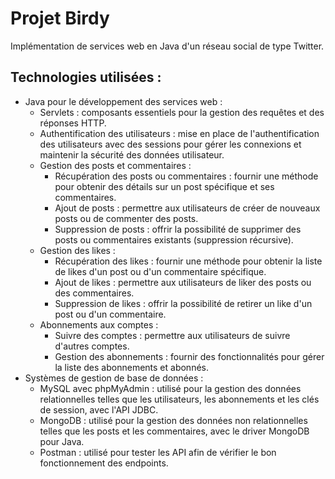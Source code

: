 # Projet Birdy
Implémentation de services web en Java d'un réseau social de type Twitter.

## Technologies utilisées :
- Java pour le développement des services web :
  - Servlets : composants essentiels pour la gestion des requêtes et des réponses HTTP.
  - Authentification des utilisateurs : mise en place de l'authentification des utilisateurs avec des sessions pour gérer les connexions et maintenir la sécurité des données utilisateur.
  - Gestion des posts et commentaires :
      - Récupération des posts ou commentaires : fournir une méthode pour obtenir des détails sur un post spécifique et ses commentaires.
      - Ajout de posts : permettre aux utilisateurs de créer de nouveaux posts ou de commenter des posts.
      - Suppression de posts : offrir la possibilité de supprimer des posts ou commentaires existants (suppression récursive).
  - Gestion des likes :
    - Récupération des likes : fournir une méthode pour obtenir la liste de likes d'un post ou d'un commentaire spécifique.
    - Ajout de likes : permettre aux utilisateurs de liker des posts ou des commentaires.
    - Suppression de likes : offrir la possibilité de retirer un like d'un post ou d'un commentaire.
  - Abonnements aux comptes :
    - Suivre des comptes : permettre aux utilisateurs de suivre d'autres comptes.
    - Gestion des abonnements : fournir des fonctionnalités pour gérer la liste des abonnements et abonnés.
- Systèmes de gestion de base de données :
  - MySQL avec phpMyAdmin : utilisé pour la gestion des données relationnelles telles que les utilisateurs, les abonnements et les clés de session, avec l'API JDBC.
  - MongoDB : utilisé pour la gestion des données non relationnelles telles que les posts et les commentaires, avec le driver MongoDB pour Java.
  - Postman : utilisé pour tester les API afin de vérifier le bon fonctionnement des endpoints.
